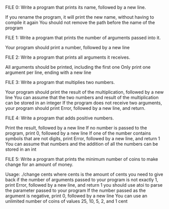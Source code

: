 FILE 0:
Write a program that prints its name, followed by a new line.

If you rename the program, it will print the new name, without having to compile it again
You should not remove the path before the name of the program

FILE 1:
Write a program that prints the number of arguments passed into it.

Your program should print a number, followed by a new line

FILE 2:
Write a program that prints all arguments it receives.

All arguments should be printed, including the first one
Only print one argument per line, ending with a new line

FILE 3:
Write a program that multiplies two numbers.

Your program should print the result of the multiplication, followed by a new line
You can assume that the two numbers and result of the multiplication can be stored in an integer
If the program does not receive two arguments, your program should print Error, followed by a new line, and return.

FILE 4:
Write a program that adds positive numbers.

Print the result, followed by a new line
If no number is passed to the program, print 0, followed by a new line
If one of the number contains symbols that are not digits, print Error, followed by a new line, and return 1
You can assume that numbers and the addition of all the numbers can be stored in an int

FILE 5:
Write a program that prints the minimum number of coins to make change for an amount of money.

Usage: ./change cents
where cents is the amount of cents you need to give back
if the number of arguments passed to your program is not exactly 1, print Error, followed by a new line, and return 1
you should use atoi to parse the parameter passed to your program
If the number passed as the argument is negative, print 0, followed by a new line
You can use an unlimited number of coins of values 25, 10, 5, 2, and 1 cent
